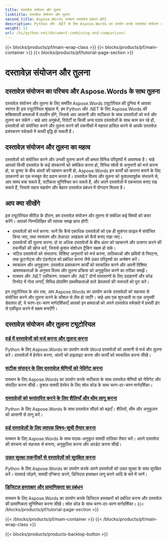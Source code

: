 ```yaml
---
title: दस्तावेज़ संयोजन और तुलना
linktitle: दस्तावेज़ संयोजन और तुलना
second_title: Aspose.Words पायथन दस्तावेज़ प्रबंधन API
description: Python और .NET के लिए Aspose.Words का उपयोग करके दस्तावेज़ संयोजन और तुलना पर व्यापक ट्यूटोरियल खोजें। अपने दस्तावेज़ प्रसंस्करण वर्कफ़्लो को बढ़ाते हुए, दस्तावेज़ों को सहजता से मर्ज और तुलना करना सीखें।
weight: 12
url: /hi/python-net/document-combining-and-comparison/
---
```


{{< blocks/products/pf/main-wrap-class >}}
{{< blocks/products/pf/main-container >}}
{{< blocks/products/pf/tutorial-page-section >}}

# दस्तावेज़ संयोजन और तुलना

## दस्तावेज़ संयोजन का परिचय और Aspose.Words के साथ तुलना

दस्तावेज़ संयोजन और तुलना के लिए समर्पित Aspose.Words ट्यूटोरियल की दुनिया में आपका स्वागत है! इस ट्यूटोरियल श्रृंखला में, हम Python और .NET के लिए Aspose.Words की शक्तिशाली क्षमताओं में तल्लीन होंगे, जिससे आप आसानी और सटीकता के साथ दस्तावेज़ों को मर्ज और तुलना कर सकेंगे। चाहे आप अनुबंधों, रिपोर्टों या किसी अन्य पाठ्य दस्तावेज़ों के साथ काम कर रहे हों, दस्तावेज़ों को संयोजित करने और तुलना करने की तकनीकों में महारत हासिल करने से आपके दस्तावेज़ प्रसंस्करण वर्कफ़्लो में काफी वृद्धि हो सकती है।

## दस्तावेज़ संयोजन और तुलना का महत्व

दस्तावेज़ों को संयोजित करने और उनकी तुलना करने की क्षमता विभिन्न परिदृश्यों में आवश्यक है। चाहे आपको किसी दस्तावेज़ के कई संस्करणों को समेकित करना हो, विभिन्न स्रोतों से अनुभागों को मर्ज करना हो, या ड्राफ्ट के बीच अंतरों की पहचान करनी हो, Aspose.Words इन कार्यों को कारगर बनाने के लिए उपकरणों का एक मजबूत सेट प्रदान करता है। दस्तावेज़ विलय और तुलना को कुशलतापूर्वक संभालने से, आप समय बचा सकते हैं, सटीकता सुनिश्चित कर सकते हैं, और अपने दस्तावेज़ों में एकरूपता बनाए रख सकते हैं, जिससे सहज सहयोग और बेहतर दस्तावेज़ प्रबंधन में योगदान मिलता है।

## आप क्या सीखेंगे

इस ट्यूटोरियल सीरीज़ के दौरान, हम दस्तावेज़ संयोजन और तुलना से संबंधित कई विषयों को कवर करेंगे। आपको निम्नलिखित की व्यापक समझ प्राप्त होगी:

- दस्तावेज़ों को मर्ज करना: जानें कि कैसे एकाधिक दस्तावेज़ों को एक ही सुसंगत फ़ाइल में संयोजित किया जाए, तथा स्वरूपण और लेआउट अखंडता को कैसे बनाए रखा जाए।
- दस्तावेजों की तुलना करना: दो या अधिक दस्तावेजों के बीच अंतर को पहचानने और उजागर करने की तकनीकों की खोज करें, जिससे कुशल संशोधन ट्रैकिंग सक्षम हो सके।
- जटिल दस्तावेजों को संभालना: विशिष्ट अनुभागों को मर्ज करना, तालिकाओं और छवियों से निपटना, तथा फ़ुटनोट्स और एंडनोट्स को प्रबंधित करना जैसे उन्नत परिदृश्यों का अन्वेषण करें।
- स्वचालन और अनुकूलन: दस्तावेज़ प्रसंस्करण कार्यों को स्वचालित करने और अपनी विशिष्ट आवश्यकताओं के अनुरूप विलय और तुलना प्रक्रिया को अनुकूलित करने का तरीका समझें।
- पायथन और .NET एकीकरण: पायथन और .NET दोनों वातावरणों के लिए उदाहरणों और कोड स्निपेट में गोता लगाएँ, विभिन्न प्रोग्रामिंग प्राथमिकताओं वाले डेवलपर्स की जरूरतों को पूरा करें।

इन ट्यूटोरियल के अंत तक, आप Aspose.Words का उपयोग करके दस्तावेज़ों को सहजता से संयोजित करने और तुलना करने के कौशल से लैस हो जाएँगे। चाहे आप एक शुरुआती या एक अनुभवी डेवलपर हों, ये चरण-दर-चरण मार्गदर्शिकाएँ आपको इन क्षमताओं को अपने दस्तावेज़ वर्कफ़्लो में प्रभावी ढंग से एकीकृत करने में सक्षम बनाएँगी।

## दस्तावेज़ संयोजन और तुलना ट्यूटोरियल
### [वर्ड में दस्तावेजों को मर्ज करना और तुलना करना](./merge-compare-documents/)
Python के लिए Aspose.Words का उपयोग करके Word दस्तावेज़ों को आसानी से मर्ज और तुलना करें। दस्तावेज़ों में हेरफेर करना, अंतरों को हाइलाइट करना और कार्यों को स्वचालित करना सीखें।
### [सटीक संपादन के लिए दस्तावेज़ श्रेणियों को नेविगेट करना](./document-ranges/)
पायथन के लिए Aspose.Words का उपयोग करके सटीकता के साथ दस्तावेज़ श्रेणियों को नेविगेट और संपादित करना सीखें। कुशल सामग्री हेरफेर के लिए स्रोत कोड के साथ चरण-दर-चरण मार्गदर्शिका।
### [दस्तावेज़ों को रूपांतरित करने के लिए शैलियाँ और थीम लागू करना](./apply-styles-themes-documents/)
Python के लिए Aspose.Words के साथ दस्तावेज़ सौंदर्य को बढ़ाएँ। शैलियों, थीम और अनुकूलन को आसानी से लागू करें।
### [वर्ड दस्तावेज़ों के लिए व्यापक विषय-सूची तैयार करना](./generate-table-contents/)
पायथन के लिए Aspose.Words के साथ पाठक-अनुकूल सामग्री तालिका तैयार करें। अपने दस्तावेज़ की संरचना को सहजता से बनाना, अनुकूलित करना और अपडेट करना सीखें।
### [उन्नत सुरक्षा तकनीकों से दस्तावेज़ों को सुरक्षित करना](./secure-documents-protection/)
Python के लिए Aspose.Words का उपयोग करके अपने दस्तावेज़ों को उन्नत सुरक्षा के साथ सुरक्षित करें। पासवर्ड जोड़ने, सामग्री एन्क्रिप्ट करने, डिजिटल हस्ताक्षर लागू करने आदि के बारे में जानें।
### [डिजिटल हस्ताक्षर और प्रामाणिकता का प्रबंधन](./manage-digital-signatures/)
पायथन के लिए Aspose.Words का उपयोग करके डिजिटल हस्ताक्षरों को प्रबंधित करना और दस्तावेज़ की प्रामाणिकता सुनिश्चित करना सीखें। स्रोत कोड के साथ चरण-दर-चरण मार्गदर्शिका।
{{< /blocks/products/pf/tutorial-page-section >}}

{{< /blocks/products/pf/main-container >}}
{{< /blocks/products/pf/main-wrap-class >}}

{{< blocks/products/products-backtop-button >}}
